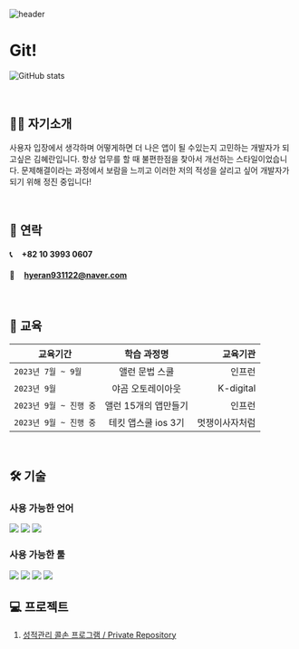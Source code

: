 ![header](https://capsule-render.vercel.app/api?type=Wave&color=0:EEFF00,100:a82da8&text=Hello%20Hyeran%20GitHub%20👋&animation=twinkling&fontSize=35&fontAlignY=40&fontAlign=70&height=250)

# Git!

![GitHub stats](https://github-readme-stats.vercel.app/api?username=hyeran1122&show_icons=true&theme=nightowl)

<br/>

## 🙋‍♀️ 자기소개  
  사용자 입장에서 생각하며 어떻게하면 더 나은 앱이 될 수있는지 고민하는 개발자가 되고싶은 김혜란입니다. 항상 업무를 할 때 불편한점을 찾아서 개선하는 스타일이었습니다. 문제해결이라는 과정에서 보람을 느끼고 이러한 저의 적성을 살리고 싶어 개발자가 되기 위해 정진 중입니다!
  
<br/>


## 🤝 연락
####  📞 &nbsp;&nbsp;&nbsp; +82 10 3993 0607
####  📧 &nbsp;&nbsp;&nbsp; hyeran931122@naver.com

<br/>


## 📝 교육 
| 교육기간 | 학습 과정명 | 교육기관
|---|:---:|---:|
| `2023년 7월 ~ 9월` | 앨런 문법 스쿨 | 인프런
| `2023년 9월` | 야곰 오토레이아웃 | K-digital
| `2023년 9월 ~ 진행 중` | 앨런 15개의 앱만들기 | 인프런
| `2023년 9월 ~ 진행 중` | 테킷 앱스쿨 ios 3기 | 멋쟁이사자처럼 

<br/>


## 🛠️ 기술
### 사용 가능한 언어
<img src="https://img.shields.io/badge/Swift-F05138?style=for-the-badge&logo=Swift&logoColor=white">
<img src="https://img.shields.io/badge/My SQL-4479A1?style=for-the-badge&logo=mysql&logoColor=white">     
<img src="https://img.shields.io/badge/R-276DC3?style=for-the-badge&logo=R&logoColor=white">

### 사용 가능한 툴
<img src="https://img.shields.io/badge/Xcode-147EFB?style=for-the-badge&logo=Xcode&logoColor=white">
<img src="https://img.shields.io/badge/github-181717?style=for-the-badge&logo=github&logoColor=white">
<img src="https://img.shields.io/badge/Slack-4A154B?style=for-the-badge&logo=Slack&logoColor=white">
<img src="https://img.shields.io/badge/Notion-000000?style=for-the-badge&logo=Notion&logoColor=white">   

<br/>


## 💻 프로젝트
1) [성적관리 콜손 프로그램 / Private Repository](https://github.com/hyeran1122/tastycode_SeSAC_hyeran931122.git)

